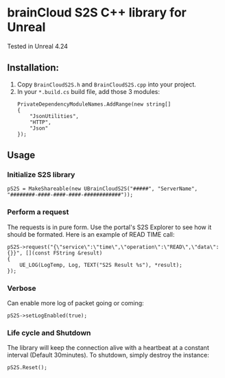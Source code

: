 # brainCloud S2S C++ library for Unreal
Tested in Unreal 4.24

## Installation:

1. Copy `BrainCloudS2S.h` and `BrainCloudS2S.cpp` into your project.
2. In your `*.build.cs` build file, add those 3 modules:
   ```
   PrivateDependencyModuleNames.AddRange(new string[]
   {
       "JsonUtilities",
       "HTTP",
       "Json"
   });
   ```

## Usage

### Initialize S2S library
```
pS2S = MakeShareable(new UBrainCloudS2S("#####", "ServerName", "########-####-####-####-############"));
```

### Perform a request
The requests is in pure form. Use the portal's S2S Explorer to see how it should be formated. Here is an example of READ TIME call:
```
pS2S->request("{\"service\":\"time\",\"operation\":\"READ\",\"data\":{}}", [](const FString &result)
{
    UE_LOG(LogTemp, Log, TEXT("S2S Result %s"), *result);
});
```

### Verbose
Can enable more log of packet going or coming:
```
pS2S->setLogEnabled(true);
```

### Life cycle and Shutdown
The library will keep the connection alive with a heartbeat at a constant interval (Default 30minutes).
To shutdown, simply destroy the instance:
```
pS2S.Reset();
```
